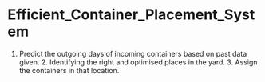 # Efficient_Container_Placement_System
1. Predict the outgoing days of incoming containers based on past data given. 2. Identifying the right and optimised places in the yard. 3. Assign the containers in that location.
